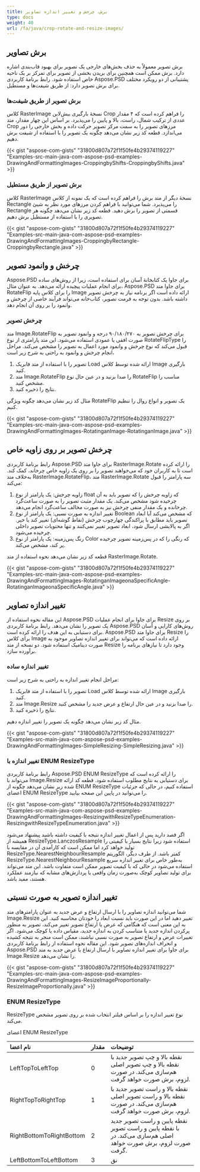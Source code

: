 ```yaml
---
title: برش، چرخش و تغییر اندازه تصاویر
type: docs
weight: 40
url: /fa/java/crop-rotate-and-resize-images/
---
```


## **برش تصاویر**
برش تصویر معمولاً به حذف بخش‌های خارجی یک تصویر برای بهبود قاب‌بندی اشاره دارد. برش ممکن است همچنین برای بریدن بخشی از تصویر برای تمرکز بر یک ناحیه خاص استفاده شود. رابط برنامهٔ کاربردی Aspose.PSD پشتیبانی از دو رویکرد مختلف برای برش تصویر دارد: از طریق شیفت‌ها و مستطیل.
### **برش تصویر از طریق شیفت‌ها**
کلاس RasterImage نسخهٔ بارگیری بیش‌لاین Crop را فراهم کرده است که ۴ مقدار عددی از ترکیب شمال، راست، بالا و پایین را می‌پذیرد. بر اساس این چهار مقدار، متد Crop مرزهای تصویر را به سمت مرکز تصویر حرکت داده و بخش خارجی را دور می‌اندازد. قطعه کد زیر نشان می‌دهد چگونه یک تصویر را با استفاده از شیفت برش دهیم.


{{< gist "aspose-com-gists" "31800d807a72f1f50fe4b29374119227" "Examples-src-main-java-com-aspose-psd-examples-DrawingAndFormattingImages-CroppingbyShifts-CroppingbyShifts.java" >}}
### **برش تصویر از طریق مستطیل**
کلاس RasterImage نسخهٔ دیگر از متد برش را فراهم کرده است که یک نمونه از کلاس Rectangle را می‌پذیرد. شما می‌توانید با فراهم کردن مرزهای مورد نظر به شیئ Rectangle قسمتی از تصویر را برش دهید. قطعه کد زیر نشان می‌دهد چگونه هر تصویری را با استفاده از مستطیل برش دهیم.


{{< gist "aspose-com-gists" "31800d807a72f1f50fe4b29374119227" "Examples-src-main-java-com-aspose-psd-examples-DrawingAndFormattingImages-CroppingbyRectangle-CroppingbyRectangle.java" >}}

## **چرخش و وانمود تصویر**
Aspose.PSD برای جاوا یک کتابخانهٔ آسان برای استفاده است، زیرا از روش‌های ساده برای انجام عملیات پیچیده ارائه می‌دهد. به عنوان مثال، Aspose.PSD برای جاوا متد RotateFlip را برای کلاس پایه Image ارائه داده است اگر برنامه نیاز به چرخش تصویر داشته باشد. بدون توجه به فرمت تصویر، کتاب‌خانه می‌تواند فرآیند خاصی از چرخش و وانمود را بر روی آن انجام دهد.
### **چرخش تصویر**
متد Image.RotateFlip برای چرخش تصویر به ۹۰/۱۸۰/۲۷۰ درجه و وانمود تصویر به صورت افقی یا عمودی استفاده می‌شود. این متد پارامتری از نوع RotateFlipType را قبول می‌کند که نوع چرخش و وانمود مورد اعمال به تصویر را مشخص می‌کند. مراحل انجام چرخش و وانمود به راحتی به شرح زیر است،

1. تصویر را با استفاده از متد فابریک Load ارائه شده توسط کلاس Image بارگیری کنید.
1. متد Image.RotateFlip را صدا بزنید و در عین حال نوع RotateFlip مناسب را مشخص کنید.
1. نتایج را ذخیره کنید.

مثال کد زیر نشان می‌دهد چگونه ویژگی RotateFlip یک تصویر و انواع روال را تنظیم کنیم.


{{< gist "aspose-com-gists" "31800d807a72f1f50fe4b29374119227" "Examples-src-main-java-com-aspose-psd-examples-DrawingAndFormattingImages-RotatinganImage-RotatinganImage.java" >}}
## **چرخش تصویر بر روی زاویه خاص**
رابط برنامهٔ کاربردی Aspose.PSD برای جاوا متد RasterImage.Rotate را ارائه کرده است تا به کاربران خود که می‌خواهند تصویر را بر روی یک زاویه خاص چرخاند، کمک کند. به‌خلاف متد RasterImage.RotateFlip، متد RasterImage.Rotate سه پارامتر را قبول می‌کند:

1. زاویه چرخش: یک پارامتر از نوع float که زاویه چرخش را که تصویر باید به آن چرخیده شود مشخص می‌کند. یک مقدار مثبت تصویر را به صورت ساعت‌گرد چرخانده و یک مقدار منفی چرخش نیز به صورت مخالف ساعت‌گرد انجام می‌دهد.
1. تغییر اندازه به صورت نسبی: یک پارامتر از نوع Boolean که مشخص می‌کند آیا ابعاد تصویر باید مطابق با پراکندگی چهارچوب چرخش (نقاط گوشه‌ای) تغییر کند یا خیر. اگر به پالایشی ارسال شود، ابعاد تصویر تغییر نمی‌کنند و تنها محتویات تصویر داخلی چرخیده می‌شود.
1. رنگ پس‌زمینه: یک پارامتر از نوع Color که رنگی را که در پس‌زمینه تصویر چرخیده پر کند، مشخص می‌کند.

قطعه کد زیر نشان می‌دهد نحوه استفاده از متد RasterImage.Rotate.


{{< gist "aspose-com-gists" "31800d807a72f1f50fe4b29374119227" "Examples-src-main-java-com-aspose-psd-examples-DrawingAndFormattingImages-RotatinganImageonaSpecificAngle-RotatinganImageonaSpecificAngle.java" >}}
## **تغییر اندازه تصاویر**
این مقاله نحوه استفاده از Aspose.PSD برای جاوا برای انجام عملیات Resize بر روی یک تصویر را نشان می‌دهد. رابط برنامهٔ کاربردی Aspose.PSD روش‌های کارایی و آسان برای دستیابی به این هدف را ارائه کرده است. Aspose.PSD برای جاوا متد Resize را برای کلاس Image ارائه داده است که می‌تواند برای تغییر اندازه تصاویر موجود به صورت دینامیک استفاده شود. دو نسخه از متد Resize وجود دارد تا نیازهای برنامه را برآورده سازد.
### **تغییر اندازه ساده**
مراحل انجام تغییر اندازه به راحتی به شرح زیر است:

1. تصویر را با استفاده از متد فابریک Load ارائه شده توسط کلاس Image بارگیری کنید.
1. متد Image.Resize را صدا بزنید و در عین حال ارتفاع و عرض جدید را مشخص کنید.
1. نتایج را ذخیره کنید.

مثال کد زیر نشان می‌دهد چگونه یک تصویر را تغییر اندازه دهیم.


{{< gist "aspose-com-gists" "31800d807a72f1f50fe4b29374119227" "Examples-src-main-java-com-aspose-psd-examples-DrawingAndFormattingImages-SimpleResizing-SimpleResizing.java" >}}
### **تغییر اندازه با ENUM ResizeType**
رابط برنامهٔ کاربردی Aspose.PSD ENUM ResizeType را ارائه کرده است که می‌تواند با Image.Resize برای دستیابی به نتایج مطلوب استفاده شود. قطعه کد ارائه شده زیر نشان می‌دهد چگونه از ENUM ResizeType استفاده کنیم، در حالی که جزئیات اعضای ENUM ResizeType را می‌توانید در پایین این صفحه بیابید.


{{< gist "aspose-com-gists" "31800d807a72f1f50fe4b29374119227" "Examples-src-main-java-com-aspose-psd-examples-DrawingAndFormattingImages-ResizingwithResizeTypeEnumeration-ResizingwithResizeTypeEnumeration.java" >}}


اگر قصد دارید پس از اعمال تغییر اندازه نتیجه با کیفیت داشته باشید پیشنهاد می‌شود همیشه از ResizeType.LanczosResample استفاده شود زیرا نتایج بسیار با کیفیتی را تولید خواهد کرد اما ممکن است که کار‌آمدی آن در مقایسه با ResizeType.NearestNeighbourResample کمتر باشد. از طرف دیگر، الگوریتم ResizeType.NearestNeighbourResample به‌طور خاص برای تغییر اندازه سریع استفاده می‌شود در حالی که با کیفیت تصویر ممکن است متفاوت باشد. این متد می‌تواند برای تولید تصاویر کوچک به‌صورت زمان واقعی یا پردازش‌های مشابه که نیازمند عملکرد هستند، مفید باشد.
## **تغییر اندازه تصویر به صورت نسبتی**
شما می‌توانید اندازه تصاویر را با ارسال ارتفاع و عرض جدید به عنوان پارامترهای متد Image.Resize تغییر دهید اما در این صورت باید نسبت ابعاد را خودتان محاسبه کنید. این به این معنی است که هنگامی که عرض یا ارتفاع تصویر تغییر می‌کند، تصویر به منظور پرکردن اندازه جدید یا متناسب کردن به اندازه جدید، مقیاس داده یا کوچک می‌شود. اگر تغییرات عرض و ارتفاع تصویر به صورت نسبی نباشند، ممکن است منجر به نتیجه کشیده و انحراف اندازه‌های تصویر شود. این مقاله نحوه استفاده از رابط برنامهٔ کاربردی Aspose.PSD برای جاوا برای تغییر اندازه تصاویر با ارسال ارتفاع یا عرض جدید به متد Image.Resize را نشان می‌دهد.


{{< gist "aspose-com-gists" "31800d807a72f1f50fe4b29374119227" "Examples-src-main-java-com-aspose-psd-examples-DrawingAndFormattingImages-ResizeImageProportionally-ResizeImageProportionally.java" >}}
### **ENUM ResizeType**
ResizeType نوع تغییر اندازه را بر اساس فیلتر انتخاب شده بر روی تصویر مشخص می‌کند.

اعضای ENUM ResizeType

|**نام اعضا**|**مقدار**|**توضیحات**|
| :- | :- | :- |
|LeftTopToLeftTop|0|نقطه بالا و چپ تصویر جدید با نقطه بالا و چپ تصویر اصلی هم‌سازی می‌کند. در صورت لزوم، برش صورت خواهد گرفت.|
|RightTopToRightTop|1|نقطه بالا و راست تصویر جدید با نقطه بالا و راست تصویر اصلی هم‌سازی می‌کند. در صورت لزوم، برش صورت خواهد گرفت.|
|RightBottomToRightBottom|2|نقطه پایین و راست تصویر جدید با نقطه پایین و راست تصویر اصلی هم‌سازی می‌کند. در صورت لزوم، برش صورت خواهد گرفت.|
|LeftBottomToLeftBottom|3|نق
